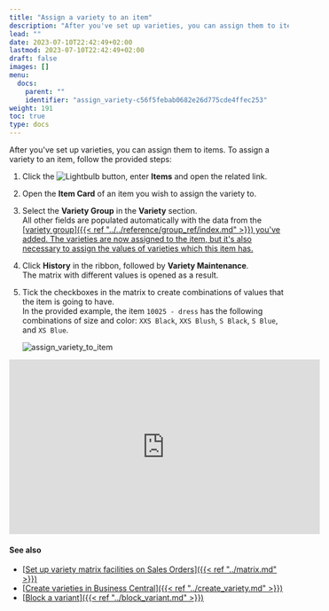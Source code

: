 ```yaml
---
title: "Assign a variety to an item"
description: "After you've set up varieties, you can assign them to items."
lead: ""
date: 2023-07-10T22:42:49+02:00
lastmod: 2023-07-10T22:42:49+02:00
draft: false
images: []
menu:
  docs:
    parent: ""
    identifier: "assign_variety-c56f5febab0682e26d775cde4ffec253"
weight: 191
toc: true
type: docs
---
```

After you've set up varieties, you can assign them to items. To assign a variety to an item, follow the provided steps:

1. Click the ![Lightbulb](Lightbulb_icon.PNG) button, enter **Items** and open the related link.   
2. Open the **Item Card** of an item you wish to assign the variety to. 
3. Select the **Variety Group** in the **Variety** section.     
   All other fields are populated automatically with the data from the [<ins>variety group<ins>]({{< ref "../../reference/group_ref/index.md" >}}) you've added.
   The varieties are now assigned to the item, but it's also necessary to assign the values of varieties which this item has. 
4. Click **History** in the ribbon, followed by **Variety Maintenance**.     
   The matrix with different values is opened as a result. 
5. Tick the checkboxes in the matrix to create combinations of values that the item is going to have.       
   In the provided example, the item `10025 - dress` has the following combinations of size and color: `XXS Black`, `XXS Blush`, `S Black`, `S Blue`, and `XS Blue`.   

   ![assign_variety_to_item](assign_variety_to_item.png)

<iframe width="560" height="315" src="https://www.youtube.com/embed/Xe4AwlA5DmE?si=4GTFsV8TDIeSEk9s" title="YouTube video player" frameborder="0" allow="accelerometer; autoplay; clipboard-write; encrypted-media; gyroscope; picture-in-picture; web-share" allowfullscreen></iframe>

#### See also

- [<ins>Set up variety matrix facilities on Sales Orders<ins>]({{< ref "../matrix.md" >}})
- [<ins>Create varieties in Business Central<ins>]({{< ref "../create_variety.md" >}})
- [<ins>Block a variant<ins>]({{< ref "../block_variant.md" >}})